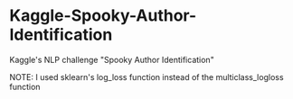 # Kaggle-Spooky-Author-Identification
Kaggle's NLP challenge "Spooky Author Identification"


NOTE:
I used sklearn's log_loss function instead of the multiclass_logloss function
